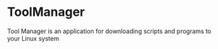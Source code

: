 # ToolManager
Tool Manager is an application for downloading scripts and programs to your Linux system
